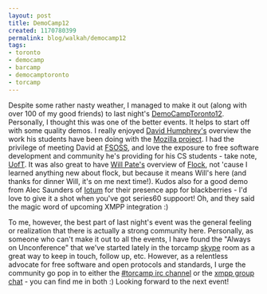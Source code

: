 ```yaml
--- 
layout: post
title: DemoCamp12
created: 1170780399
permalink: blog/walkah/democamp12
tags: 
- toronto
- democamp
- barcamp
- democamptoronto
- torcamp
---
```

<p>Despite some rather nasty weather, I managed to make it out (along with over 100 of my good friends) to last night's <a href="http://barcamp.org/DemoCampToronto12">DemoCampToronto12</a>. Personally, I thought this was one of the better events. It helps to start off with some quality demos. I really enjoyed <a href="http://cs.senecac.on.ca/~david.humphrey/">David Humphrey's</a> overview the work his students have been doing with the <a href="http://mozilla.org/">Mozilla project</a>. I had the privilege of meeting David at <a href="http://cs.senecac.on.ca/fsoss/2006/">FSOSS</a>, and love the exposure to free software development and community he's providing for his CS students - take note, <a href="http://www.utoronto.ca/">UofT</a>. It was also great to have <a href="http://willpate.org/">Will Pate's</a> overview of <a href="http://www.flock.com/">Flock</a>, not 'cause I learned anything new about flock, but because it means Will's here (and thanks for dinner Will, it's on me next time!). Kudos also for a good demo from Alec Saunders of <a href="http://iotum.com/">Iotum</a> for their presence app for blackberries - I'd love to give it a shot when you've got series60 suppoort! Oh, and they said the magic word of upcoming XMPP integration :)</p>
<p>To me, however, the best part of last night's event was the general feeling or realization that there is actually a strong community here. Personally, as someone who can't make it out to all the events, I have found the "Always on Unconference" that we've started lately in the torcamp <a href="http://www.skype.com/">skype</a> room as a great way to keep in touch, follow up, etc. However, as a relentless advocate for free software and open protocols and standards, I urge the community go pop in to either the <a href="irc://irc.freenode.net/torcamp">#torcamp irc channel</a> or the <a href="xmpp:torcamp@conference.walkah.net?join">xmpp group chat</a> - you can find me in both :) Looking forward to the next event!</p>
